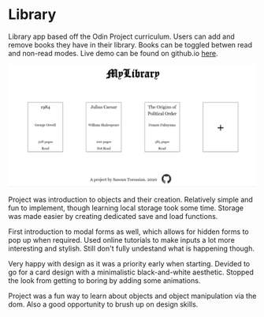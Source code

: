 # Library
Library app based off the Odin Project curriculum. Users can add and remove books they have in their library. Books can be toggled betwen read and non-read modes. Live demo can be found on github.io [here](https://sasountorossian.github.io/Library/).

![Library demonstration](Library.gif)

Project was introduction to objects and their creation. Relatively simple and fun to implement, though learning local storage took some time. Storage was made easier by creating dedicated save and load functions.

First introduction to modal forms as well, which allows for hidden forms to pop up when required. Used online tutorials to make inputs a lot more interesting and stylish. Still don't fully undestand what is happening though.

Very happy with design as it was a priority early when starting. Devided to go for a card design with a minimalistic black-and-white aesthetic. Stopped the look from getting to boring by adding some animations. 

Project was a fun way to learn about objects and object manipulation via the dom. Also a good opportunity to brush up on design skills.
